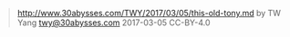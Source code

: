 ﻿> http://www.30abysses.com/TWY/2017/03/05/this-old-tony.md
> by TW Yang <twy@30abysses.com> 2017-03-05 CC-BY-4.0

#

